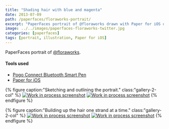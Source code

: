 ```yaml
---
title: "Shading hair with blue and magenta"
date: 2013-07-09
path: /paperfaces/floraworks-portrait/
excerpt: "PaperFaces portrait of @floraworks drawn with Paper for iOS on an iPad."
image: ../../images/paperfaces-floraworks-twitter.jpg
categories: [paperfaces]
tags: [portrait, illustration, Paper for iOS]
---
```


PaperFaces portrait of [@floraworks](https://twitter.com/floraworks).

#### Tools used

- [Pogo Connect Bluetooth Smart Pen](https://www.amazon.com/gp/product/B009K448L4/ref=as_li_ss_tl?ie=UTF8&camp=1789&creative=390957&creativeASIN=B009K448L4&linkCode=as2&tag=mademist-20)
- [Paper for iOS](https://paper.bywetransfer.com/)

{% figure caption:"Sketching and outlining the portrait." class:"gallery-2-col" %}
[![Work in process screenshot](../../images/paperfaces-floraworks-process-1-600.jpg)](../../images/paperfaces-floraworks-process-1-lg.jpg)
[![Work in process screenshot](../../images/paperfaces-floraworks-process-2-600.jpg)](../../images/paperfaces-floraworks-process-2-lg.jpg)
{% endfigure %}

{% figure caption:"Building up the hair one strand at a time." class:"gallery-2-col" %}
[![Work in process screenshot](../../images/paperfaces-floraworks-process-3-600.jpg)](../../images/paperfaces-floraworks-process-3-lg.jpg)
[![Work in process screenshot](../../images/paperfaces-floraworks-process-4-600.jpg)](../../images/paperfaces-floraworks-process-4-lg.jpg)
{% endfigure %}
